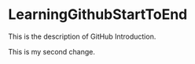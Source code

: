 # LearningGithubStartToEnd

This is the description of GitHub Introduction.

This is my second change.